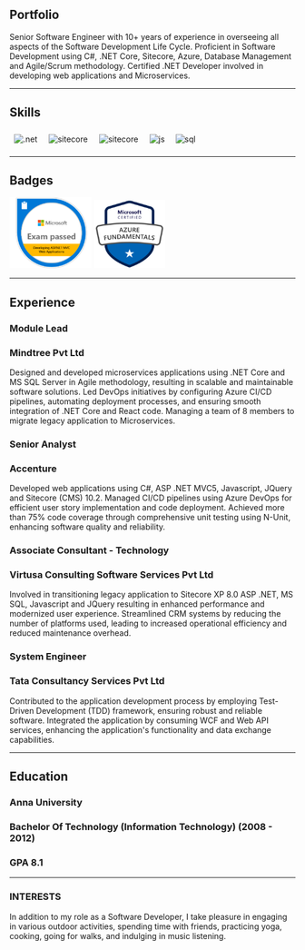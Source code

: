 ## Portfolio

Senior Software Engineer with 10+ years of experience in overseeing all aspects of the Software
Development Life Cycle. Proficient in Software Development using C#, .NET Core, Sitecore, Azure, Database Management and Agile/Scrum methodology. Certified .NET Developer involved in developing web applications and Microservices.

---

## Skills

<p align='left'>
  <img src="https://upload.wikimedia.org/wikipedia/commons/e/ee/.NET_Core_Logo.svg" alt=".net" width="40" height="40" style="margin: 8px;"/>
  <img src="https://encrypted-tbn0.gstatic.com/images?q=tbn:ANd9GcSZC8_zjVB6TiN9RS_r-rFtzmyiJdmry3Q5lmjbs_0R&s" alt="sitecore" width="90" height="39" style="margin: 8px;"/>
<img src="https://upload.wikimedia.org/wikipedia/commons/thumb/f/fa/Microsoft_Azure.svg/225px-Microsoft_Azure.svg.png" alt="sitecore" width="50" height="35" style="margin: 8px;"/>
  <img src='https://upload.wikimedia.org/wikipedia/commons/6/6a/JavaScript-logo.png' height='35' width='auto' alt="js" style="margin: 8px;"/>
  <img src="https://upload.wikimedia.org/wikipedia/commons/8/87/Sql_data_base_with_logo.png" alt="sql" width="auto" height="35" style="margin: 5px 7px;"/>   
</p>

---

## Badges

<p align='left'>  
  <img src="/Microsoft-70-486.png" alt="microsoft certification" width="145" height="125" />   
  <img src="/azure-fundamentals.png" alt="azure fundamental certification" width="125" height="120" />
</p>

---

## Experience

### **Module Lead**
### Mindtree Pvt Ltd

Designed and developed microservices applications using .NET Core and MS SQL Server in Agile methodology, resulting in
scalable and maintainable software solutions. 
Led DevOps initiatives by configuring Azure CI/CD pipelines, automating deployment processes, and ensuring smooth integration of .NET Core and React code. 
Managing a team of 8 members to migrate legacy application to Microservices.

### **Senior Analyst**
### Accenture

Developed web applications using C#, ASP .NET MVC5, Javascript, JQuery and Sitecore (CMS) 10.2.
Managed CI/CD pipelines using Azure DevOps for efficient user story implementation and code deployment.
Achieved more than 75% code coverage through comprehensive unit testing using N-Unit, enhancing software quality and
reliability.

### **Associate Consultant - Technology**
### Virtusa Consulting Software Services Pvt Ltd

Involved in transitioning legacy application to Sitecore XP 8.0 ASP .NET, MS SQL, Javascript and JQuery resulting in enhanced
performance and modernized user experience.
Streamlined CRM systems by reducing the number of platforms used, leading to increased operational efficiency and reduced
maintenance overhead.

### **System Engineer**
### Tata Consultancy Services Pvt Ltd 
Contributed to the application development process by employing Test-Driven Development (TDD) framework, ensuring robust and
reliable software.
Integrated the application by consuming WCF and Web API services, enhancing the application's functionality and data
exchange capabilities.

---

## Education

### **Anna University**
### Bachelor Of Technology (Information Technology) (2008 - 2012)
### GPA 8.1

---

### INTERESTS
In addition to my role as a Software Developer, I take pleasure in engaging in various outdoor activities, spending time with friends, practicing yoga, cooking, going for walks, and indulging in music listening.
